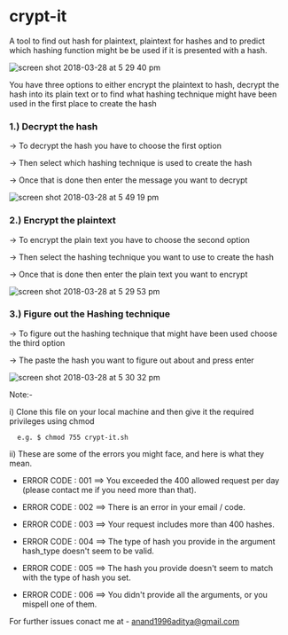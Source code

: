 # crypt-it
A tool to find out hash for plaintext, plaintext for hashes and to predict which hashing function might be be used if it is presented with a hash. 

![screen shot 2018-03-28 at 5 29 40 pm](https://user-images.githubusercontent.com/28826658/38027875-be6bbcb2-32ae-11e8-8113-eed9c472d225.png)

You have three options to either encrypt the plaintext to hash, decrypt the hash into its plain text or to find what hashing technique might have been used in the first place to create the hash

### 1.) Decrypt the hash
  
  -> To decrypt the hash you have to choose the first option
  
  -> Then select which hashing technique is used to create the hash
  
  -> Once that is done then enter the message you want to decrypt
  
   ![screen shot 2018-03-28 at 5 49 19 pm](https://user-images.githubusercontent.com/28826658/38028377-63c4c824-32b0-11e8-89b4-38a91717965c.png)
 
  
### 2.) Encrypt the plaintext
  
  -> To encrypt the plain text you have to choose the second option
  
  -> Then select the hashing technique you want to use to create the hash
  
  -> Once that is done then enter the plain text you want to encrypt
  
![screen shot 2018-03-28 at 5 29 53 pm](https://user-images.githubusercontent.com/28826658/38027876-bea2d7c4-32ae-11e8-86bf-2a25663b253e.png)

### 3.) Figure out the Hashing technique
  -> To figure out the hashing technique that might have been used choose the third option
  
  -> The paste the hash you want to figure out about and press enter
  
  ![screen shot 2018-03-28 at 5 30 32 pm](https://user-images.githubusercontent.com/28826658/38028376-638d29f0-32b0-11e8-889e-0bfe0c454d6b.png)

Note:-
  
  i) Clone this file on your local machine and then give it the required privileges using chmod 
      
      e.g. $ chmod 755 crypt-it.sh
      
  ii) These are some of the errors you might face, and here is what they mean.
  
  - ERROR CODE : 001   ==>   You exceeded the 400 allowed request per day (please contact me if you need more than that).

  - ERROR CODE : 002   ==>   There is an error in your email / code.

  - ERROR CODE : 003   ==>   Your request includes more than 400 hashes.

  - ERROR CODE : 004   ==>   The type of hash you provide in the argument hash_type doesn't seem to be valid.

  - ERROR CODE : 005   ==>   The hash you provide doesn't seem to match with the type of hash you set.

  - ERROR CODE : 006   ==>   You didn't provide all the arguments, or you mispell one of them.

 

For further issues conact me at - anand1996aditya@gmail.com
